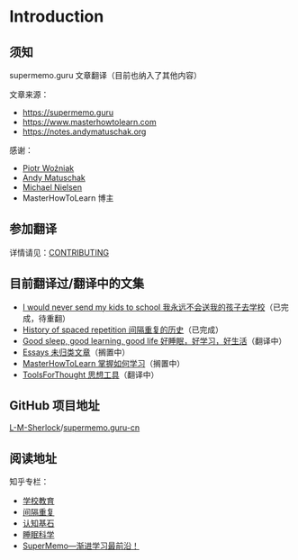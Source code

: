 # Introduction

## 须知

supermemo.guru 文章翻译（目前也纳入了其他内容）

文章来源：

- https://supermemo.guru
- https://www.masterhowtolearn.com
- https://notes.andymatuschak.org

感谢：

- [Piotr Woźniak](https://www.supermemo.com/english/company/wozniak.htm)
- [Andy Matuschak](https://andymatuschak.org/)
- [Michael Nielsen](https://michaelnielsen.org/)
- MasterHowToLearn 博主

## 参加翻译

详情请见：[CONTRIBUTING](contributing.md)

## 目前翻译过/翻译中的文集

- [I would never send my kids to school 我永远不会送我的孩子去学校](https://github.com/L-M-Sherlock/Chinese-Translation-I-would-never-send-my-kids-to-school)（已完成，待重翻）
- [History of spaced repetition 间隔重复的历史](https://github.com/L-M-Sherlock/Chinese-Translation-History-of-spaced-repetition)（已完成）
- [Good sleep, good learning, good life 好睡眠，好学习，好生活](https://github.com/Colerar/Chinese-Translation-Good-sleep-good-learning-good-life )（翻译中）
- [Essays 未归类文章](https://github.com/L-M-Sherlock/supermemo.guru-cn/tree/master/Essays)（搁置中）
- [MasterHowToLearn 掌握如何学习](https://github.com/L-M-Sherlock/supermemo.guru-cn/tree/master/MasterHowToLearn)（搁置中）
- [ToolsForThought 思想工具](https://github.com/L-M-Sherlock/supermemo.guru-cn/tree/master/ToolsForThought)（翻译中）

## GitHub 项目地址

[L-M-Sherlock](https://github.com/L-M-Sherlock)/[supermemo.guru-cn](https://github.com/L-M-Sherlock/supermemo.guru-cn)

## 阅读地址

知乎专栏：

- [学校教育](https://www.zhihu.com/column/supermemo-guru-cn)
- [间隔重复](https://www.zhihu.com/column/c_1371286809159266304)
- [认知基石](https://www.zhihu.com/column/c_1371290691226742784)
- [睡眠科学](https://www.zhihu.com/column/c_1406943998058016769)
- [SuperMemo—渐进学习最前沿！](https://www.zhihu.com/column/c_1308886122672484352)
